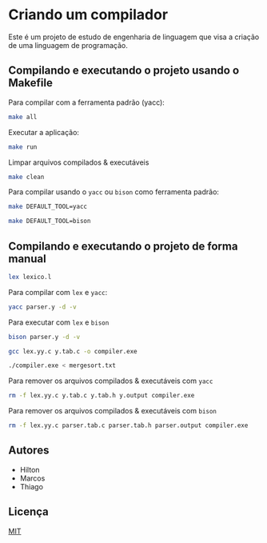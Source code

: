 # Criando um compilador
Este é um projeto de estudo de engenharia de linguagem que visa a criação de uma linguagem de programação.

## Compilando e executando o projeto usando o Makefile

Para compilar com a ferramenta padrão (yacc):

```bash
make all
```

Executar a aplicação:

```bash
make run
```

Limpar arquivos compilados & executáveis

```bash
make clean
```

Para compilar usando o `yacc` ou `bison` como ferramenta padrão:

```bash
make DEFAULT_TOOL=yacc
```

```bash
make DEFAULT_TOOL=bison
```

## Compilando e executando o projeto de forma manual

```bash
lex lexico.l
```

Para compilar com `lex` e `yacc`:

```bash
yacc parser.y -d -v 
```

Para executar com `lex` e `bison`

```bash
bison parser.y -d -v
```

```bash
gcc lex.yy.c y.tab.c -o compiler.exe
```

```bash
./compiler.exe < mergesort.txt
```

Para remover os arquivos compilados & executáveis com `yacc`

```bash
rm -f lex.yy.c y.tab.c y.tab.h y.output compiler.exe
```

Para remover os arquivos compilados & executáveis com `bison`

```bash
rm -f lex.yy.c parser.tab.c parser.tab.h parser.output compiler.exe
```

## Autores

- Hilton
- Marcos
- Thiago

## Licença

[MIT](./license.md)
